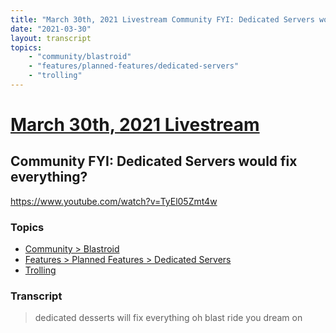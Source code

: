 ```yaml
---
title: "March 30th, 2021 Livestream Community FYI: Dedicated Servers would fix everything?"
date: "2021-03-30"
layout: transcript
topics:
    - "community/blastroid"
    - "features/planned-features/dedicated-servers"
    - "trolling"
---
```

# [March 30th, 2021 Livestream](../2021-03-30.md)
## Community FYI: Dedicated Servers would fix everything?
https://www.youtube.com/watch?v=TyEl05Zmt4w

### Topics
* [Community > Blastroid](../topics/community/blastroid.md)
* [Features > Planned Features > Dedicated Servers](../topics/features/planned-features/dedicated-servers.md)
* [Trolling](../topics/trolling.md)

### Transcript

> dedicated desserts will fix everything oh blast ride you dream on
